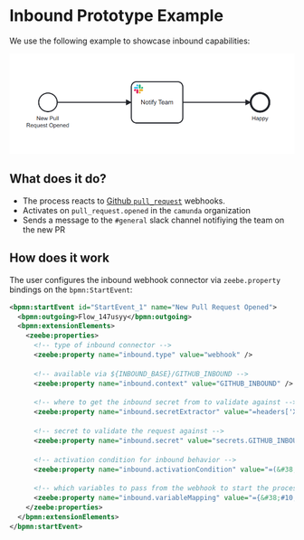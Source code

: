 # Inbound Prototype Example

We use the following example to showcase inbound capabilities:

![ pull request notification example ](./pull-request-notification.png)


## What does it do?

* The process reacts to [Github `pull_request`](https://docs.github.com/en/developers/webhooks-and-events/webhooks/webhook-events-and-payloads#pull_request) webhooks.
* Activates on `pull_request.opened` in the `camunda` organization
* Sends a message to the `#general` slack channel notifiying the team on the new PR


## How does it work

The user configures the inbound webhook connector via `zeebe.property` bindings on the `bpmn:StartEvent`:

```xml
<bpmn:startEvent id="StartEvent_1" name="New Pull Request Opened">
  <bpmn:outgoing>Flow_147usyy</bpmn:outgoing>
  <bpmn:extensionElements>
    <zeebe:properties>
      <!-- type of inbound connector -->
      <zeebe:property name="inbound.type" value="webhook" />

      <!-- available via ${INBOUND_BASE}/GITHUB_INBOUND -->
      <zeebe:property name="inbound.context" value="GITHUB_INBOUND" />

      <!-- where to get the inbound secret from to validate against -->
      <zeebe:property name="inbound.secretExtractor" value="=headers['X-Hub-Signature']" />
      
      <!-- secret to validate the request against -->
      <zeebe:property name="inbound.secret" value="secrets.GITHUB_INBOUND_SECRET" />
      
      <!-- activation condition for inbound behavior -->
      <zeebe:property name="inbound.activationCondition" value="=(&#38;#10;  request.body.action = &#34;opened&#34; and &#38;#10;  starts with(request.body.repository.full_name, &#34;camunda/&#34;)&#38;#10;)" />
      
      <!-- which variables to pass from the webhook to start the process -->
      <zeebe:property name="inbound.variableMapping" value="={&#38;#10;  &#34;githubLoginToSlackMapping&#34;: {&#38;#10;    &#34;nikku&#34;: &#34;Nico Rehwaldt&#34;,&#38;#10;    &#34;menski&#34;: &#34;menski&#34;&#38;#10;  },&#38;#10;  &#34;pull_request&#34;: {&#38;#10;    &#34;htmlURL&#34;: request.body.pull_request.html_url,&#38;#10;    &#34;githubUser&#34;: request.body.pull_request.user.login,&#38;#10;    &#34;githubUserURL&#34;: request.body.pull_request.user.html_url,&#38;#10;    &#34;userLink&#34;: (&#38;#10;      if githubLoginToSlackMapping[githubUser] then &#38;#10;        &#34;@&#34; + githubLoginToSlackMapping[githubUser]&#38;#10;      else &#38;#10;        &#34;GitHub user &#60;&#34; + githubUserURL + &#34;|&#34; + githubUser + &#34;&#62;&#34;&#38;#10;    )&#38;#10;  }&#38;#10;}" />
    </zeebe:properties>
  </bpmn:extensionElements>
</bpmn:startEvent>
```
